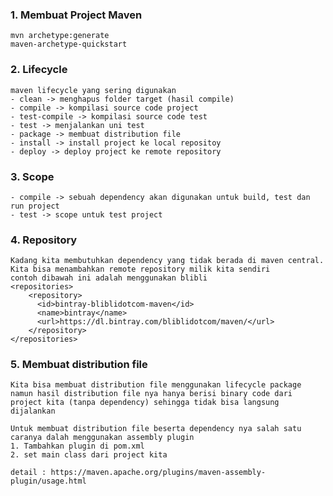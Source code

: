 ### 1. Membuat Project Maven 
    mvn archetype:generate
    maven-archetype-quickstart

### 2. Lifecycle
    maven lifecycle yang sering digunakan
    - clean -> menghapus folder target (hasil compile)
    - compile -> kompilasi source code project
    - test-compile -> kompilasi source code test
    - test -> menjalankan uni test
    - package -> membuat distribution file
    - install -> install project ke local repositoy
    - deploy -> deploy project ke remote repository

### 3. Scope
    - compile -> sebuah dependency akan digunakan untuk build, test dan run project
    - test -> scope untuk test project


### 4. Repository
    Kadang kita membutuhkan dependency yang tidak berada di maven central. Kita bisa menambahkan remote repository milik kita sendiri
    contoh dibawah ini adalah menggunakan blibli
    <repositories>
        <repository>
          <id>bintray-bliblidotcom-maven</id>
          <name>bintray</name>
          <url>https://dl.bintray.com/bliblidotcom/maven/</url>
        </repository>
    </repositories>

### 5. Membuat distribution file
    Kita bisa membuat distribution file menggunakan lifecycle package
    namun hasil distribution file nya hanya berisi binary code dari project kita (tanpa dependency) sehingga tidak bisa langsung dijalankan
    
    Untuk membuat distribution file beserta dependency nya salah satu caranya dalah menggunakan assembly plugin
    1. Tambahkan plugin di pom.xml
    2. set main class dari project kita
    
    detail : https://maven.apache.org/plugins/maven-assembly-plugin/usage.html
